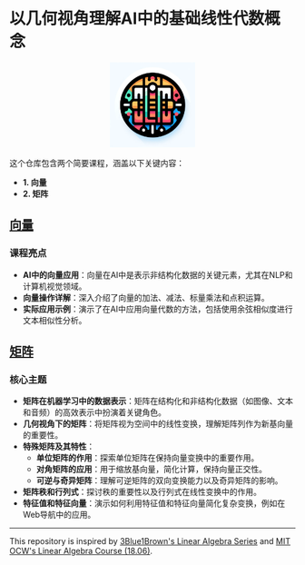 # 以几何视角理解AI中的基础线性代数概念
<p align="center">
  <img width="150" height="150" src="icon.webp">
</p>

  这个仓库包含两个简要课程，涵盖以下关键内容：
 - **1. 向量**
 - **2. 矩阵**

## [向量](https://github.com/098765d/Basic-Linear-Algebra-Concepts-in-AI-A-Geometric-Perspective/blob/db42f93d3c0f20e48fc1e996a01c359256fbfa9a/Vector%20Algebra.ipynb)

### 课程亮点

- **AI中的向量应用**：向量在AI中是表示非结构化数据的关键元素，尤其在NLP和计算机视觉领域。
- **向量操作详解**：深入介绍了向量的加法、减法、标量乘法和点积运算。
- **实际应用示例**：演示了在AI中应用向量代数的方法，包括使用余弦相似度进行文本相似性分析。

## [矩阵](https://github.com/098765d/Basic-Linear-Algebra-Concepts-in-AI-A-Geometric-Perspective/blob/9ff6420efef9d5d868947bb1a133f174e80af9df/Matrix%20as%20Linear%20Transformation.ipynb)

### 核心主题

- **矩阵在机器学习中的数据表示**：矩阵在结构化和非结构化数据（如图像、文本和音频）的高效表示中扮演着关键角色。
- **几何视角下的矩阵**：将矩阵视为空间中的线性变换，理解矩阵列作为新基向量的重要性。
- **特殊矩阵及其特性**：
  - **单位矩阵的作用**：探索单位矩阵在保持向量变换中的重要作用。
  - **对角矩阵的应用**：用于缩放基向量，简化计算，保持向量正交性。
  - **可逆与奇异矩阵**：理解可逆矩阵的双向变换能力以及奇异矩阵的影响。
- **矩阵秩和行列式**：探讨秩的重要性以及行列式在线性变换中的作用。
- **特征值和特征向量**：演示如何利用特征值和特征向量简化复杂变换，例如在Web导航中的应用。


---
This repository is inspired by [3Blue1Brown's Linear Algebra Series](https://www.3blue1brown.com/topics/linear-algebra) and [MIT OCW's Linear Algebra Course (18.06)](https://ocw.mit.edu/courses/18-06-linear-algebra-spring-2010/).
